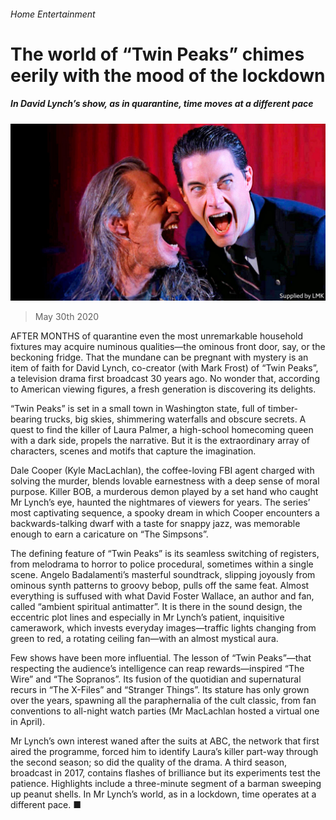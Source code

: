 ###### Home Entertainment

# The world of “Twin Peaks” chimes eerily with the mood of the lockdown 

##### In David Lynch’s show, as in quarantine, time moves at a different pace 

![image](images/20200530_BKP007_0.jpg) 

> May 30th 2020 

AFTER MONTHS of quarantine even the most unremarkable household fixtures may acquire numinous qualities—the ominous front door, say, or the beckoning fridge. That the mundane can be pregnant with mystery is an item of faith for David Lynch, co-creator (with Mark Frost) of “Twin Peaks”, a television drama first broadcast 30 years ago. No wonder that, according to American viewing figures, a fresh generation is discovering its delights.

“Twin Peaks” is set in a small town in Washington state, full of timber-bearing trucks, big skies, shimmering waterfalls and obscure secrets. A quest to find the killer of Laura Palmer, a high-school homecoming queen with a dark side, propels the narrative. But it is the extraordinary array of characters, scenes and motifs that capture the imagination.


Dale Cooper (Kyle MacLachlan), the coffee-loving FBI agent charged with solving the murder, blends lovable earnestness with a deep sense of moral purpose. Killer BOB, a murderous demon played by a set hand who caught Mr Lynch’s eye, haunted the nightmares of viewers for years. The series’ most captivating sequence, a spooky dream in which Cooper encounters a backwards-talking dwarf with a taste for snappy jazz, was memorable enough to earn a caricature on “The Simpsons”.

The defining feature of “Twin Peaks” is its seamless switching of registers, from melodrama to horror to police procedural, sometimes within a single scene. Angelo Badalamenti’s masterful soundtrack, slipping joyously from ominous synth patterns to groovy bebop, pulls off the same feat. Almost everything is suffused with what David Foster Wallace, an author and fan, called “ambient spiritual antimatter”. It is there in the sound design, the eccentric plot lines and especially in Mr Lynch’s patient, inquisitive camerawork, which invests everyday images—traffic lights changing from green to red, a rotating ceiling fan—with an almost mystical aura.

Few shows have been more influential. The lesson of “Twin Peaks”—that respecting the audience’s intelligence can reap rewards—inspired “The Wire” and “The Sopranos”. Its fusion of the quotidian and supernatural recurs in “The X-Files” and “Stranger Things”. Its stature has only grown over the years, spawning all the paraphernalia of the cult classic, from fan conventions to all-night watch parties (Mr MacLachlan hosted a virtual one in April).

Mr Lynch’s own interest waned after the suits at ABC, the network that first aired the programme, forced him to identify Laura’s killer part-way through the second season; so did the quality of the drama. A third season, broadcast in 2017, contains flashes of brilliance but its experiments test the patience. Highlights include a three-minute segment of a barman sweeping up peanut shells. In Mr Lynch’s world, as in a lockdown, time operates at a different pace. ■

